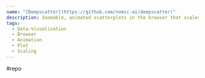 ```yaml
---
name: "[Deepscatter](https://github.com/nomic-ai/deepscatter)"
description: Zoomable, animated scatterplots in the browser that scales over a billion points
tags:
  - Data-Visualization
  - Browser
  - Animation
  - Plot
  - Scaling
---
```

#repo